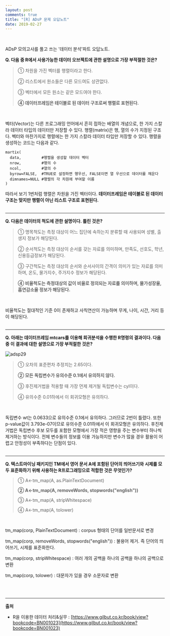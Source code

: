 ```yaml
---
layout: post
comments: true
title: "[R] ADsP 문제 오답노트"
date: 2019-02-27
--- 
```

<br/>

ADsP 모의고사를 풀고 쓰는 '데이터 분석'파트 오답노트. 
<br/>

**Q. 다음 중 R에서 사용가능한 데이터 오브젝트에 관한 설명으로 가장 부적절한 것은?**
> ① 차원을 가진 벡터를 행렬이라고 한다. <p>
> ② 리스트에서 원소들은 다른 모드여도 상관없다. <p>
> ③ 벡터에서 모든 원소는 같은 모드여야 한다. <p>
> **④ 데이터프레임은 테이블로 된 데이터 구조로써 행렬로 표현된다.** <p>
<br/>

벡터(Vector)는 다른 프로그래밍 언어에서 흔히 접하는 배열의 개념으로, 한 가지 스칼라 데이터 타입의 데이터만 저장할 수 있다. 
행렬(matrix)은 행, 열의 수가 지정된 구조다. 벡터와 마찬가지로 행렬에는 한 가지 스칼라 데이터 타입만 저장할 수 있다. 
행렬을 생성하는 코드는 다음과 같다. 

```
martix(
  data,         #행렬을 생성할 데이터 벡터
  nrow,         #행의 수
  ncol,         #열의 수
  byrow=FALSE,  #TRUE로 설정하면 행우선, FALSE이면 열 우선으로 데이터를 채운다
  dimnames=NULL #행렬의 각 차원에 부여할 이름
)
```
따라서 보기 1번처럼 행렬은 차원을 가진 벡터이다. **데이터프레임은 테이블로 된 데이터 구조는 맞지만 행렬이 아닌 리스트 구조로 표현된다.**
<br/><br/><hr/>

**Q. 다음은 데이터의 척도에 관한 설명이다. 틀린 것은?**
> ① 명목척도는 측정 대상이 어느 집단에 속하는지 분류할 때 사용되며 성별, 출생지 정보가 해당된다. <p>
> ② 순서척도는 측정 대상이 순서를 갖는 자료를 의미하며, 만족도, 선호도, 학년, 신용등급정보가 해당된다. <p>
> ③ 구간척도는 측정 대상의 순서와 순서사이의 간격이 의미가 있는 자료를 의미하며, 온도, 물가지수, 주가지수 정보가 해당된다. <p>
> **④ 비율척도는 측정대상의 값이 비율로 정의되는 자료를 의미하며, 물가성장율, 흡연감소율 정보가 해당된다.** <p>
<br/>

비율척도는 절대적인 기준 0이 존재하고 사칙연산이 가능하며 무게, 나이, 시간, 거리 등이 해당된다.
<br/><br/><hr/>

**Q. 아래는 데이터프레임 mtcars를 이용해 회귀분석을 수행한 R명령의 결과이다. 다음 중 이 결과에 대한 설명으로 가장 부적절한 것은?** <p>
![adsp29](https://user-images.githubusercontent.com/29648470/53462119-0d9e0800-3a86-11e9-89d3-7db002268f36.PNG) 

> ① 오차의 표준편차 추정치는 2.65이다. <p>
> **② 모든 독립변수가 유의수준 0.1에서 유의하지 않다.** <p>
> ③ 후진제거법을 적용할 때 가장 먼제 제거될 독립변수는 cyl이다. <p>
> ④ 유의수준 0.01하에서 이 회귀모형은 유의하다. <p>
<br/>

독립변수 wt는 0.0633으로 유의수준 0.1에서 유의하다. 그러므로 2번이 틀렸다. 또한 p-value값이 3.793e-07이므로 유의수준 0.01하에서 이 회귀모형은 유의하다. 
후진제거법은 독립변수 후보 모두를 포함한 모형에서 가장 적은 영향을 주는 변수부터 하나씩 제거하는 방식이다. 전체 변수들의 정보를 이용 가능하지만
변수가 많을 경우 활용이 어렵고 안정성이 부족하다는 단점이 있다. 
<br/><br/><hr/>

**Q. 텍스트마이닝 패키지인 TM에서 영어 문서 A에 포함된 단어의 띄어쓰기와 시제를 모두 표준화하기 위해 사용하는 R프로그래밍으로 적합한 것은 무엇인가?**
> ① A<-tm_map(A, as.PlainTextDocument) <p>
> **② A<-tm_map(A, removeWords, stopwords("english"))** <p>
> ③ A<-tm_map(A, stripWhitespace) <p>
> ④ A<-tm_map(A, tolower) <p>  
<br/>

tm_map(corp, PlainTextDocument) : corpus 형태의 단어를 일반문서로 변경 <p>
tm_map(corp, removeWords, stopwords("english")) : 불용어 제거. 즉 단어의 띄어쓰기, 시제를 표준화한다. <p>
tm_map(corp, stripWhitespace) : 여러 개의 공백을 하나의 공백을 하나의 공백으로 변환 <p>
tm_map(corp, tolower) : 대문자가 있을 경우 소문자로 변환 <p>
<br/><br/><hr/>


<strong>출처</strong>

* R을 이용한 데이터 처리&실무 : [https://www.gilbut.co.kr/book/view?bookcode=BN001023](https://www.gilbut.co.kr/book/view?bookcode=BN001023)
<br/><br/>







